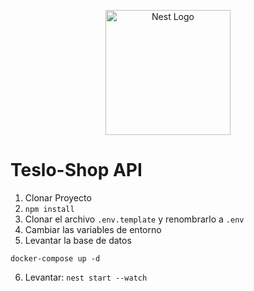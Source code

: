 <p align="center">
  <a href="http://nestjs.com/" target="blank"><img src="https://nestjs.com/img/logo-small.svg" width="200" alt="Nest Logo" /></a>
</p>

# Teslo-Shop API
1. Clonar Proyecto
2. ``` npm install ```
3. Clonar el archivo ``` .env.template ``` y renombrarlo a ``` .env ```
4. Cambiar las variables de entorno
5. Levantar la base de datos
```
docker-compose up -d
```
6. Levantar: ``` nest start --watch ```